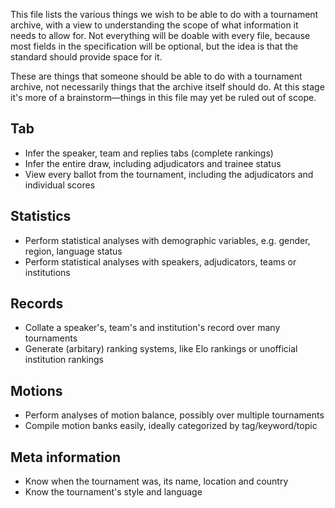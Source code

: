 This file lists the various things we wish to be able to do with a tournament archive, with a view to understanding the scope of what information it needs to allow for. Not everything will be doable with every file, because most fields in the specification will be optional, but the idea is that the standard should provide space for it.

These are things that someone should be able to do with a tournament archive, not necessarily things that the archive itself should do. At this stage it's more of a brainstorm—things in this file may yet be ruled out of scope.

Tab
---
* Infer the speaker, team and replies tabs (complete rankings)
* Infer the entire draw, including adjudicators and trainee status
* View every ballot from the tournament, including the adjudicators and individual scores

Statistics
----------
* Perform statistical analyses with demographic variables, e.g. gender, region, language status
* Perform statistical analyses with speakers, adjudicators, teams or institutions

Records
-------
* Collate a speaker's, team's and institution's record over many tournaments
* Generate (arbitary) ranking systems, like Elo rankings or unofficial institution rankings

Motions
-------
* Perform analyses of motion balance, possibly over multiple tournaments
* Compile motion banks easily, ideally categorized by tag/keyword/topic

Meta information
----------------
* Know when the tournament was, its name, location and country
* Know the tournament's style and language

